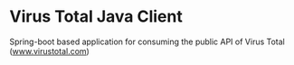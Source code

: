 # Virus Total Java Client
Spring-boot based application for consuming the public API of Virus Total (www.virustotal.com)